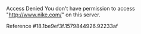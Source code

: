 Access Denied You don't have permission to access "http://www.nike.com/" on this server.

Reference #18.1be9ef3f.1579844926.92233af